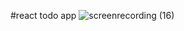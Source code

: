 #react todo app 
![screenrecording (16)](https://user-images.githubusercontent.com/37826183/115740422-6b9bb100-a3ac-11eb-8406-44dc81726fc8.gif)
